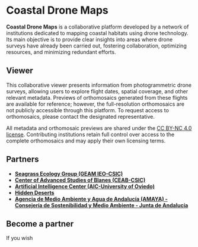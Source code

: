 # Coastal Drone Maps

**Coastal Drone Maps** is a collaborative platform developed by a network of institutions dedicated to mapping coastal habitats using drone technology. Its main objective is to provide clear insights into areas where drone surveys have already been carried out, fostering collaboration, optimizing resources, and minimizing redundant efforts.

## Viewer
This collaborative viewer presents information from photogrammetric drone surveys, allowing users to explore flight dates, spatial coverage, and other relevant metadata. Previews of orthomosaics generated from these flights are available for reference; however, the full-resolution orthomosaics are not publicly accessible through this platform. To request access to orthomosaics, please contact the designated representative.

All metadata and orthomosaic previews are shared under the [CC BY-NC 4.0 license](https://creativecommons.org/licenses/by-nc/4.0/deed.en). Contributing institutions retain full control over access to the complete orthomosaics and may apply their own licensing terms.


## Partners
- **[Seagrass Ecology Group (GEAM IEO-CSIC)](https://www.ieo.es/es/)**
- **[Center of Advanced Studies of Blanes (CEAB-CSIC)](https://www.ceab.csic.es)**
- **[Artificial Intelligence Center (AIC-University of Oviedo)](https://www.aic.uniovi.es)**
- **[Hidden Deserts](https://hiddendeserts.com)**
- **[Agencia de Medio Ambiente y Agua de Andalucía (AMAYA) - Consejería de Sostenibilidad y Medio Ambiente - Junta de Andalucía](https://www.juntadeandalucia.es/organismos/amaya.html)**

## Become a partner

If you wish 
